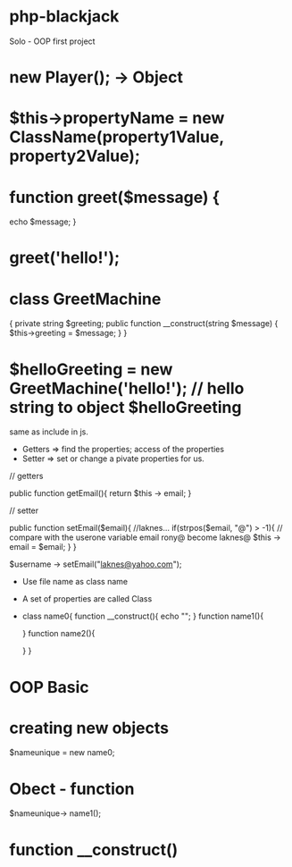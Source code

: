 # php-blackjack
Solo - OOP first project
<!-- 

Task : 


Final push: 1 & 2: miss the word "click"
Nice to have: reveal of dealer cards at the end
Change code in Card.php -> add css class
-> add note to explain why we show the score of the dealer
rename the "surrender" method to "lose"
-> add a nice to have "catch going bust first 2 cards"


example if I would ask you to instantiate the player class you would do the following: -->


# new Player();  -> Object

<!-- storing the player, and the dealer inside the properties of the blackjack class -->

# $this->propertyName = new ClassName(property1Value, property2Value);

<!-- constructors do as callback fuction-->

# function greet($message) {
echo $message;
}

# greet('hello!');


<!-- one point from our code to another. -->

# class GreetMachine
{
private string $greeting;
public function __construct(string $message) {
$this->greeting = $message;
}
}

# $helloGreeting = new GreetMachine('hello!');     // hello string to object $helloGreeting

<!-- using require  -->

same as include in js.

<!-- ----------------------------------------------------------------------------------------------------->

- Getters => find the properties; access of the properties
- Setter  => set or change a pivate properties for us. 

// getters

public function getEmail(){
    return $this -> email;
}

// setter

public function setEmail($email){               //laknes...
    if(strpos($email, "@") > -1){               // compare with the userone variable email rony@ become laknes@
        $this -> email = $email;
    }
}

$username -> setEmail("laknes@yahoo.com");


 <!-- When we use OOP, we get more advantage of it. it's a software pattn get a clear structure.object, clas and function ->  A architecture.  -->

 - Use file name as class name
 - A set of properties are called Class
 - class name0{
      function __construct(){
          echo "";
      }
     function name1(){

     }
     function name2(){

     }
 }

 <!-- To access this function inside of class name0 we need to call first class name1, then we have access to the function name1 or name2 -->
# OOP Basic
 # creating new objects

 $nameunique = new name0; 
# Obect      -  function
 $nameunique-> name1();

 <!-- the class will not run till we call them -->
 <!-- A class have set of funtions -->

 # function __construct()

 <!-- whenever we call the function this fuction will run always and first. -->

 <!-- example Card is working So Index, Card,Deck nad Suit is working -->




















 


